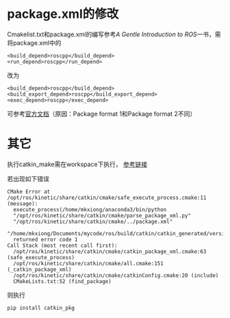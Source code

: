 # package.xml的修改

Cmakelist.txt和package.xml的编写参考*A Gentle Introduction to ROS*一书，需将package.xml中的
```
<build_depend>roscpp</build_depend>
<run_depend>roscpp</run_depend>
```
改为
```
<build_depend>roscpp</build_depend>
<build_export_depend>roscpp</build_export_depend>
<exec_depend>roscpp</exec_depend>
```
可参考[官方文档](http://docs.ros.org/kinetic/api/catkin/html/howto/format2/migrating_from_format_1.html)（原因：Package format 1和Package format 2不同）

# 其它
执行catkin_make需在workspace下执行，
[参考链接](https://answers.ros.org/question/221538/the-specified-base-path-homeruicatkin_ws-contains-a-package-but-catkin_make-must-be-invoked-in-the-root-of-workspace-how-can-i-fix-it/)

若出现如下错误
```
CMake Error at /opt/ros/kinetic/share/catkin/cmake/safe_execute_process.cmake:11 (message):
  execute_process(/home/mkxiong/anaconda3/bin/python
  "/opt/ros/kinetic/share/catkin/cmake/parse_package_xml.py"
  "/opt/ros/kinetic/share/catkin/cmake/../package.xml"
  "/home/mkxiong/Documents/mycode/ros/build/catkin/catkin_generated/version/package.cmake")
  returned error code 1
Call Stack (most recent call first):
  /opt/ros/kinetic/share/catkin/cmake/catkin_package_xml.cmake:63 (safe_execute_process)
  /opt/ros/kinetic/share/catkin/cmake/all.cmake:151 (_catkin_package_xml)
  /opt/ros/kinetic/share/catkin/cmake/catkinConfig.cmake:20 (include)
  CMakeLists.txt:52 (find_package)
```
则执行

```
pip install catkin_pkg
```

